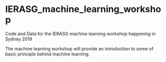 # IERASG_machine_learning_workshop
Code and Data for the IERASG machine learning workshop happening in Sydney 2019

The machine learning workshop will provide an introduction to some of basic principle behind machine learning.
